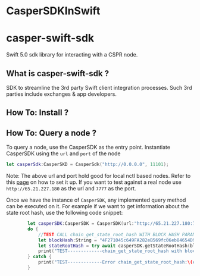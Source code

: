 # CasperSDKInSwift

# casper-swift-sdk

Swift 5.0 sdk library for interacting with a CSPR node.

## What is casper-swift-sdk ?

SDK  to streamline the 3rd party Swift client integration processes. Such 3rd parties include exchanges & app developers. 

## How To: Install ?

## How To: Query a node ?

To query a node, use the CasperSDK as the entry point. Instantiate CasperSDK using the `url` and `port` of the node

```swift
let casperSdk:CasperSKD = CasperSdk("http://0.0.0.0", 11101);
```

Note: The above url and port hold good for local nctl based nodes. Refer to this [page](https://caspernetwork.readthedocs.io/en/latest/dapp-dev-guide/setup-nctl.html) on how to set it up. If you want to test against a real node use `http://65.21.227.180` as the url and `7777` as the port.

Once we have the instance of `CasperSDK`, any implemented query method can be executed on it. For example if we want to get information about the state root hash, use the following code snippet:

```swift
        let casperSDK:CasperSDK = CasperSDK(url:"http://65.21.227.180:7777/rpc",port:7777);
        do {
            //TEST CALL chain_get_state_root_hash WITH BLOCK_HASH PARAMETER SENDING TO REQUEST
            let blockHash:String = "4F271045c649FA282eB569fc06eb84654D9065b4682293e4e30a03c319ECc2E9";
            let stateRootHash = try await casperSDK.getStateRootHash(blockHash:blockHash);
            print("TEST-------------chain_get_state_root_hash with block hash param in sending request, VALUE BACK:\(stateRootHash)")
        } catch {
            print("TEST-------------Error chain_get_state_root_hash:\(error)")
        }
